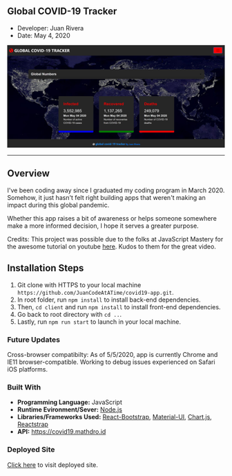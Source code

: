 ## Global COVID-19 Tracker
- Developer: Juan Rivera
- Date: May 4, 2020

 ![Global COVID-19 Tracker](client/public/screenshot.PNG)

*****

## Overview
I've been coding away since I graduated my coding program in March 2020. Somehow, it just hasn't felt right building apps that weren't making an impact during this global pandemic.

Whether this app raises a bit of awareness or helps someone somewhere make a more informed decision, I hope it serves a greater purpose.

Credits:  This project was possible due to the folks at JavaScript Mastery for the awesome tutorial on youtube [here](https://www.youtube.com/watch?v=khJlrj3Y6Ls).  Kudos to them for the great video.

## Installation Steps
1. Git clone with HTTPS to your local machine ```https://github.com/JuanCodeAtATime/covid19-app.git```.
2. In root folder, run ```npm install``` to install back-end dependencies.  
3. Then,  ```cd client``` and run ```npm install``` to install front-end dependencies.  
4. Go back to root directory with ``` cd .. ```.
5. Lastly, run ```npm run start``` to launch in your local machine.

### Future Updates
Cross-browser compatibilty:  As of 5/5/2020, app is currently Chrome and IE11 browser-compatible.  Working to debug issues experienced on Safari iOS platforms.

### Built With
* **Programming Language:** JavaScript 
* **Runtime Evironment/Sever:**  [Node.js](https://nodejs.org/en/)
* **Libraries/Frameworks Used:** [React-Bootstrap](https://react-bootstrap.github.io/), [Material-UI](https://material-ui.com/), [Chart.js](https://www.chartjs.org/), [Reactstrap](https://reactstrap.github.io/)
* **API:** https://covid19.mathdro.id

### Deployed Site
[Click here](https://global-covid-19-tracker.herokuapp.com/) to visit deployed site.


